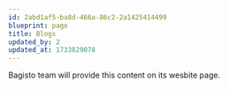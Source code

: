 ```yaml
---
id: 2abd1af5-ba8d-466a-86c2-2a1425414499
blueprint: page
title: Blogs
updated_by: 2
updated_at: 1733829078
---
```

Bagisto team will provide this content on its wesbite page.